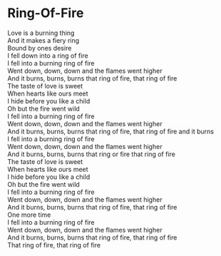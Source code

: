 # Ring-Of-Fire

Love is a burning thing  
And it makes a fiery ring  
Bound by ones desire  
I fell down into a ring of fire  
I fell into a burning ring of fire  
Went down, down, down and the flames went higher  
And it burns, burns, burns that ring of fire, that ring of fire  
The taste of love is sweet  
When hearts like ours meet  
I hide before you like a child  
Oh but the fire went wild  
I fell into a burning ring of fire  
Went down, down, down and the flames went higher  
And it burns, burns, burns that ring of fire, that ring of fire and it burns  
I fell into a burning ring of fire  
Went down, down, down and the flames went higher  
And it burns, burns, burns that ring or fire that ring of fire  
The taste of love is sweet  
When hearts like ours meet  
I hide before you like a child  
Oh but the fire went wild  
I fell into a burning ring of fire  
Went down, down, down and the flames went higher  
And it burns, burns, burns that ring of fire, that ring of fire  
One more time  
I fell into a burning ring of fire  
Went down, down, down and the flames went higher  
And it burns, burns, burns that ring of fire, that ring of fire  
That ring of fire, that ring of fire
